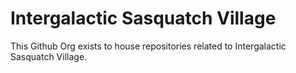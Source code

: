 # Intergalactic Sasquatch Village
This Github Org exists to house repositories related to Intergalactic Sasquatch Village.
